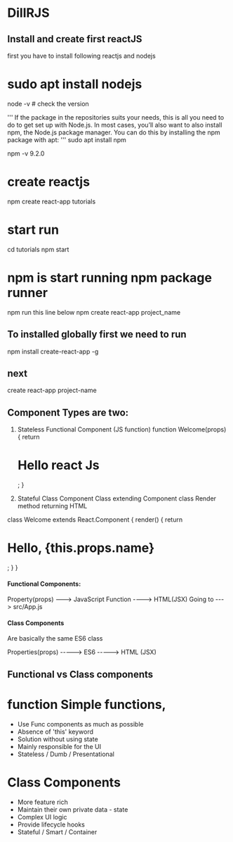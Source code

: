 # DillRJS
## Install and create first reactJS
first you have to install following
reactjs and nodejs
# sudo apt install nodejs

node -v # check the version

'''
If the package in the repositories suits your needs, this is all you need to do to get set up with Node.js. 
In most cases, you’ll also want to also install npm, the Node.js package manager. You can do this by installing 
the npm package with apt:
'''
sudo apt install npm

npm -v
9.2.0

# create reactjs
npm create react-app tutorials

# start run
cd tutorials
npm start

# npm is start running npm package runner
npm run this line below
npm create react-app project_name

## To installed globally first we need to run
npm install create-react-app -g
## next
create react-app project-name

## Component Types are two:
1. Stateless Functional Component (JS function)
function Welcome(props){
    return <h1>Hello react Js</h1>;
}

2. Stateful Class Component
Class extending Component class
Render method returning HTML

class Welcome extends React.Component {
    render() {
        return <h1>Hello, {this.props.name}</h1>;
    }
}

#### Functional Components:
Property(props) ---> JavaScript Function ----> HTML(JSX)
 Going to ---> src/App.js

#### Class Components
Are basically the same ES6 class 

Properties(props) -----> ES6 -----> HTML (JSX)

## Functional vs Class components

# function Simple functions,
 - Use Func components as much as possible
 - Absence of 'this' keyword
 - Solution without using state
 - Mainly responsible for the UI
 - Stateless / Dumb / Presentational

# Class Components
 - More feature rich
 - Maintain their own private data - state
 - Complex UI logic
 - Provide lifecycle hooks
 - Stateful / Smart / Container